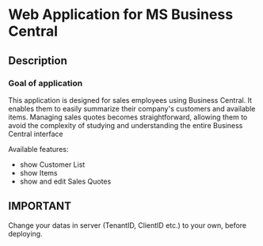 # Web Application for MS Business Central

## Description

### Goal of application

This application is designed for sales employees using Business Central. It enables them to easily summarize their company's customers and available items. Managing sales quotes becomes straightforward, allowing them to avoid the complexity of studying and understanding the entire Business Central interface

Available features:

- show Customer List
- show Items
- show and edit Sales Quotes

## IMPORTANT

Change your datas in server (TenantID, ClientID etc.) to your own, before deploying.
